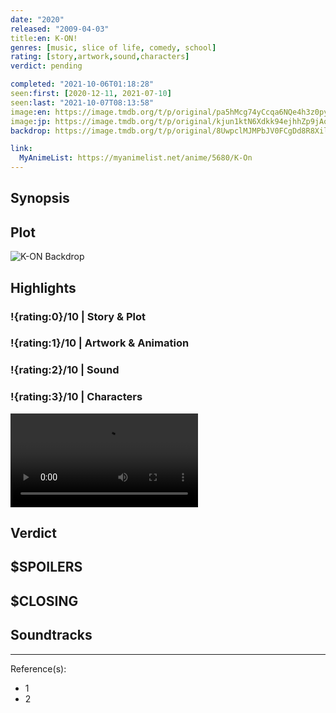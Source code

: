 ```yaml
---
date: "2020"
released: "2009-04-03"
title:en: K-ON!
genres: [music, slice of life, comedy, school]
rating: [story,artwork,sound,characters]
verdict: pending

completed: "2021-10-06T01:18:28"
seen:first: [2020-12-11, 2021-07-10]
seen:last: "2021-10-07T08:13:58"
image:en: https://image.tmdb.org/t/p/original/pa5hMcg74yCcqa6NQe4h3z0pyNZ.jpg
image:jp: https://image.tmdb.org/t/p/original/kjun1ktN6Xdkk94ejhhZp9jAo3G.jpg
backdrop: https://image.tmdb.org/t/p/original/8UwpclMJMPbJV0FCgDd8R8XilRY.jpg

link:
  MyAnimeList: https://myanimelist.net/anime/5680/K-On
---
```



## Synopsis

## Plot

![K-ON Backdrop](https://image.tmdb.org/t/p/original/xNi32Q5bIfOie0ls3Fd3D3WkWnO.jpg)

## Highlights

### !{rating:0}/10 | Story & Plot

### !{rating:1}/10 | Artwork & Animation

### !{rating:2}/10 | Sound

### !{rating:3}/10 | Characters

![!Video](./yui-wants-to-do-the-vocals.mp4 "Yui wants to do the vocals")

## Verdict

## $SPOILERS

## $CLOSING

## Soundtracks

***
Reference(s):

- 1
- 2

